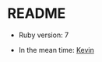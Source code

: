 # README

* Ruby version: 7

* In the mean time: [Kevin](https://media3.giphy.com/media/DMNPDvtGTD9WLK2Xxa/giphy.gif?cid=ecf05e4742w31jwtw9expx9wvgh63nl3owesygn4pqgyknv0&rid=giphy.gif&ct=g)
